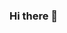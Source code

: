 ### Hi there 👋

<!--
**Lary2D/Lary2D** is a ✨ _special_ ✨ repository because its `README.md` (this file) appears on your GitHub profile.

Here are some ideas to get you started:

- 🔭 I’m currently working on project
- 🌱 I’m currently learning Go langage
- 👯 I’m looking to collaborate on 
- 🤔 I’m looking for help with Go project
- 💬 Ask me about ...
- 📫 How to reach me: ...
- 😄 Pronouns: ...
- ⚡ Fun fact: ...
-->
